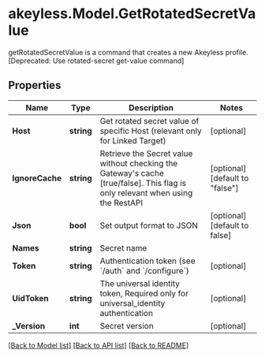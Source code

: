 # akeyless.Model.GetRotatedSecretValue
getRotatedSecretValue is a command that creates a new Akeyless profile. [Deprecated: Use rotated-secret get-value command]

## Properties

Name | Type | Description | Notes
------------ | ------------- | ------------- | -------------
**Host** | **string** | Get rotated secret value of specific Host (relevant only for Linked Target) | [optional] 
**IgnoreCache** | **string** | Retrieve the Secret value without checking the Gateway&#39;s cache [true/false]. This flag is only relevant when using the RestAPI | [optional] [default to "false"]
**Json** | **bool** | Set output format to JSON | [optional] [default to false]
**Names** | **string** | Secret name | 
**Token** | **string** | Authentication token (see &#x60;/auth&#x60; and &#x60;/configure&#x60;) | [optional] 
**UidToken** | **string** | The universal identity token, Required only for universal_identity authentication | [optional] 
**_Version** | **int** | Secret version | [optional] 

[[Back to Model list]](../README.md#documentation-for-models) [[Back to API list]](../README.md#documentation-for-api-endpoints) [[Back to README]](../README.md)

